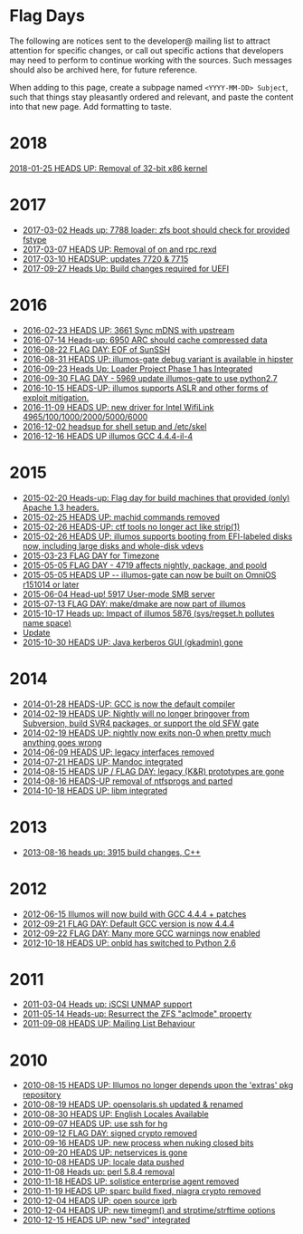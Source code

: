 # Flag Days

The following are notices sent to the developer@ mailing list to attract
attention for specific changes, or call out specific actions that developers
may need to perform to continue working with the sources. Such messages should
also be archived here, for future reference. 

When adding to this page, create a subpage named `<YYYY-MM-DD> Subject`, such
that things stay pleasantly ordered and relevant, and paste the content into
that new page. Add formatting to taste.

# 2018

[2018-01-25 HEADS UP: Removal of 32-bit x86 kernel](https://illumos.topicbox.com/groups/discuss/Tbe0c8f87eef5a3f2-M62fb2690bf9ab15b373ac252)

# 2017

* [2017-03-02 Heads up: 7788 loader: zfs boot should check for provided fstype](https://illumos.topicbox.com/groups/developer/T777120f9722d29ec-Me682f918794422feb60d1026)
* [2017-03-07 HEADS UP: Removal of on and rpc.rexd](https://illumos.topicbox.com/groups/developer/T5c717023124cd84c-Mcd82a9c21925d35e9f070fbf)
* [2017-03-10 HEADSUP: updates 7720 & 7715](https://illumos.topicbox.com/groups/developer/T5742aa002fee01cd-Mc6b173e124870adfe3bb9ee0)
* [2017-09-27 Heads Up: Build changes required for UEFI](https://illumos.topicbox.com/groups/developer/T5f37e8c8f0687062-Mcec43129fb017b70a035e5fd)

# 2016

* [2016-02-23 HEADS UP: 3661 Sync mDNS with upstream](https://illumos.topicbox.com/groups/developer/T0fe7ccd83b52360f-M9e141539303b3d1d3387cea6)
* [2016-07-14 Heads-up: 6950 ARC should cache compressed data](https://illumos.topicbox.com/groups/developer/T272cdf508b6b81a2-Mba1feca2ddb6166deb0543d2)
* [2016-08-22 FLAG DAY: EOF of SunSSH](https://illumos.topicbox.com/groups/developer/T6f16eb21a4811986-Mfee532c0afe8129432f94e51)
* [2016-08-31 HEADS UP: illumos-gate debug variant is available in hipster](https://illumos.topicbox.com/groups/developer/T2e8584d5a260331a-Mbf765d34a90938088a56a629)
* [2016-09-23 Heads Up: Loader Project Phase 1 has Integrated](https://illumos.topicbox.com/groups/announce/T4d4a7c0c152dc84e-Mdcb9a5ed1e44c35c1be356a8)
* [2016-09-30 FLAG DAY - 5969 update illumos-gate to use python2.7](https://illumos.topicbox.com/groups/developer/T542d1d90ca0109b5-Mc5dec471c16802a7f5786eb4)
* [2016-10-15 HEADS-UP: illumos supports ASLR and other forms of exploit mitigation.](https://illumos.topicbox.com/groups/developer/Td7ae6bbc978e8749-M465db25d9ce78c5b783db628)
* [2016-11-09 HEADS UP: new driver for Intel WifiLink 4965/100/1000/2000/5000/6000](https://illumos.topicbox.com/groups/developer/T5976a75d60e18043-Mc8857ebc6b888b514f3ba6c1)
* [2016-12-02 headsup for shell setup and /etc/skel](https://illumos.topicbox.com/groups/developer/T53ac4bf762404687-M2dbb97c04b9ea5d0e671752b)
* [2016-12-16 HEADS UP illumos GCC 4.4.4-il-4](https://illumos.topicbox.com/groups/developer/T1d32755bbf8f4877-M8cc1acbab4e643657df39b0f)

# 2015

* [2015-02-20 Heads-up: Flag day for build machines that provided (only) Apache 1.3 headers.](https://illumos.topicbox.com/groups/developer/T7a6a76ed9cfbcc29-Meb99af0c9792c73ba1287fba)
* [2015-02-25 HEADS UP: machid commands removed](https://illumos.topicbox.com/groups/developer/T7878bd671766e847-Me98b64861c0fe355be90fb64)
* [2015-02-26 HEADS-UP: ctf tools no longer act like strip(1)](https://wiki.illumos.org/pages/viewpage.action?pageId=4456898)
* [2015-02-26 HEADS UP: illumos supports booting from EFI-labeled disks now, including large disks and whole-disk vdevs](https://illumos.topicbox.com/groups/discuss/T5519706837295174-M748e6f7936f913362fa214b6)
* [2015-03-23 FLAG DAY for Timezone](https://illumos.topicbox.com/groups/developer/T16f834439e822a91-M870beda295eb218393632f19)
* [2015-05-05 FLAG DAY - 4719 affects nightly, package, and poold](https://illumos.topicbox.com/groups/developer/Teea8f3cfd748217f-M400a3ed3320b75363f292371)
* [2015-05-05 HEADS UP -- illumos-gate can now be built on OmniOS r151014 or later](https://illumos.topicbox.com/groups/developer/Taaeaefa1cc396b5b-M3b193640c75060495c008327)
* [2015-06-04 Head-up! 5917 User-mode SMB server](https://illumos.topicbox.com/groups/developer/Tb6cc18088fd358f1-M273fc1e984ba53e3d4ee8197)
* [2015-07-13 FLAG DAY: make/dmake are now part of illumos](https://illumos.topicbox.com/groups/developer/Tff3185ad0ccac827-M6c0c6ef3eab14764747331fa)
* [2015-10-17 Heads up: Impact of illumos 5876 (sys/regset.h pollutes name space)](https://illumos.topicbox.com/groups/developer/T67d5ea03da63f418-Mf62633e2d10aff0a79e23c51)
 * [Update](https://illumos.topicbox.com/groups/developer/T67d5ea03da63f418-Mdafaf96b7c5eaf5ecfe21f60)
* [2015-10-30 HEADS UP: Java kerberos GUI (gkadmin) gone](https://illumos.topicbox.com/groups/discuss/T2d5fc8dea823ec2a-Mbcac113fa34ae738b1ed1cc7)

# 2014

* [2014-01-28 HEADS-UP: GCC is now the default compiler](https://illumos.topicbox.com/groups/developer/T87bcf50a95d4efad-M164f2ceb9ebde4bf51c09bd8)
* [2014-02-19 HEADS UP: Nightly will no longer bringover from Subversion, build SVR4 packages, or support the old SFW gate](https://illumos.topicbox.com/groups/developer/T6b028487e28cdc08-Mfaf15d66e9e5d71a945166ae)
* [2014-02-19 HEADS UP: nightly now exits non-0 when pretty much anything goes wrong](https://illumos.topicbox.com/groups/developer/T9f43e3e5e905816a-M0eb03a04e26c8a789507d936)
* [2014-06-09 HEADS UP: legacy interfaces removed](https://illumos.topicbox.com/groups/developer/Tbe78db381254ff48-M2f8b02d9193df45af26ababe)
* [2014-07-21 HEADS UP: Mandoc integrated](https://illumos.topicbox.com/groups/developer/T670416d260669b5f-Mf6f7cf336b0f904daba610fe)
* [2014-08-15 HEADS UP / FLAG DAY: legacy (K&R) prototypes are gone](https://illumos.topicbox.com/groups/developer/Tf847ae5cafc8c74a-M69b477bda4a1cc58ad92dd27)
* [2014-08-16 HEADS-UP removal of ntfsprogs and parted](https://illumos.topicbox.com/groups/developer/T92767f286ea087ce-M0385a6c965c98cdc3a9fc18a)
* [2014-10-18 HEADS UP: libm integrated](https://wiki.illumos.org/display/illumos/2014-10-18+HEADS+UP%3A+libm+integrated)

# 2013

* [2013-08-16 heads up: 3915 build changes, C++](https://illumos.topicbox.com/groups/developer/Te6fe6a2ff3b0e823-M770db3cef8d9e331fe409472)

# 2012

* [2012-06-15 Illumos will now build with GCC 4.4.4 + patches](https://wiki.illumos.org/pages/viewpage.action?pageId=1147747)
* [2012-09-21 FLAG DAY: Default GCC version is now 4.4.4](https://wiki.illumos.org/display/illumos/2012-09-21+FLAG+DAY%3A+Default+GCC+version+is+now+4.4.4)
* [2012-09-22 FLAG DAY: Many more GCC warnings now enabled](https://wiki.illumos.org/display/illumos/2012-09-22+FLAG+DAY%3A+Many+more+GCC+warnings+now+enabled)
* [2012-10-18 HEADS UP: onbld has switched to Python 2.6](https://wiki.illumos.org/display/illumos/2012-10-18+HEADS+UP%3A+onbld+has+switched+to+Python+2.6)

# 2011

* [2011-03-04 Heads up: iSCSI UNMAP support](http://lists.illumos.org/pipermail/developer/2011-March/001604.html)
* [2011-05-14 Heads-up: Resurrect the ZFS "aclmode" property](http://lists.illumos.org/pipermail/developer/2011-May/002185.html)
* [2011-09-08 HEADS UP: Mailing List Behaviour](https://illumos.topicbox.com/groups/discuss/Tba305a9c789e473f-M63b2d01c164101f24b5cd174)

# 2010

* [2010-08-15 HEADS UP: Illumos no longer depends upon the 'extras' pkg repository](http://lists.illumos.org/pipermail/developer/2010-August/000169.html)
* [2010-08-19 HEADS UP: opensolaris.sh updated & renamed](http://lists.illumos.org/pipermail/developer/2010-August/000241.html)
* [2010-08-30 HEADS UP: English Locales Available](http://lists.illumos.org/pipermail/developer/2010-August/000337.html)
* [2010-09-07 HEADS UP: use ssh for hg](http://lists.illumos.org/pipermail/developer/2010-September/000475.html)
* [2010-09-12 FLAG DAY: signed crypto removed](http://lists.illumos.org/pipermail/developer/2010-September/000532.html)
* [2010-09-16 HEADS UP: new process when nuking closed bits](http://lists.illumos.org/pipermail/developer/2010-September/000544.html)
* [2010-09-20 HEADS UP: netservices is gone](http://lists.illumos.org/pipermail/developer/2010-September/000554.html)
* [2010-10-08 HEADS UP: locale data pushed](http://lists.illumos.org/pipermail/developer/2010-October/000637.html)
* [2010-11-08 Heads up: perl 5.8.4 removal](http://lists.illumos.org/pipermail/developer/2010-November/000884.html)
* [2010-11-18 HEADS UP: solistice enterprise agent removed](http://lists.illumos.org/pipermail/developer/2010-November/001002.html)
* [2010-11-19 HEADS UP: sparc build fixed, niagra crypto removed](http://lists.illumos.org/pipermail/developer/2010-November/001006.html)
* [2010-12-04 HEADS UP: open source iprb](http://lists.illumos.org/pipermail/developer/2010-December/001060.html)
* [2010-12-04 HEADS UP: new timegm() and strptime/strftime options](http://lists.illumos.org/pipermail/developer/2010-December/001061.html)
* [2010-12-15 HEADS UP: new "sed" integrated](http://lists.illumos.org/pipermail/developer/2010-December/001152.html)
